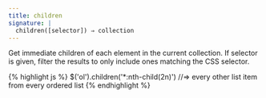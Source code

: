 ```yaml
---
title: children
signature: |
  children([selector]) ⇒ collection
---
```


Get immediate children of each element in the current collection. If selector
is given, filter the results to only include ones matching the CSS selector.

{% highlight js %}
$('ol').children('*:nth-child(2n)')
//=> every other list item from every ordered list
{% endhighlight %}
